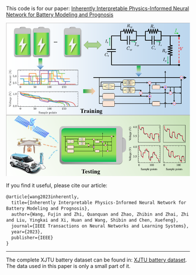 This code is for our paper: [Inherently Interpretable Physics-Informed Neural Network for Battery Modeling and Prognosis](https://ieeexplore.ieee.org/document/10310297)

![flow chart](./overall_structure.png)


If you find it useful, please cite our article:
```
@article{wang2023inherently,
  title={Inherently Interpretable Physics-Informed Neural Network for Battery Modeling and Prognosis},
  author={Wang, Fujin and Zhi, Quanquan and Zhao, Zhibin and Zhai, Zhi and Liu, Yingkai and Xi, Huan and Wang, Shibin and Chen, Xuefeng},
  journal={IEEE Transactions on Neural Networks and Learning Systems},
  year={2023},
  publisher={IEEE}
}
```

---

The complete XJTU battery dataset can be found in: [XJTU battery dataset](https://wang-fujin.github.io/).
The data used in this paper is only a small part of it.


